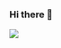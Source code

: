 ### Hi there 👋


[![](https://badges.peiyuan.ch/leetcode/kirillyat/ranking?label=kirillyat&logo=leetcode)](https://leetcode.com/kirillyat)

<!--
**kirillyat/kirillyat** is a ✨ _special_ ✨ repository because its `README.md` (this file) appears on your GitHub profile.

Here are some ideas to get you started:

- 🔭 I’m currently working on ...
- 🌱 I’m currently learning ...
- 👯 I’m looking to collaborate on ...
- 🤔 I’m looking for help with ...
- 💬 Ask me about ...
- 📫 How to reach me: ...
- 😄 Pronouns: ...
- ⚡ Fun fact: ...
-->
